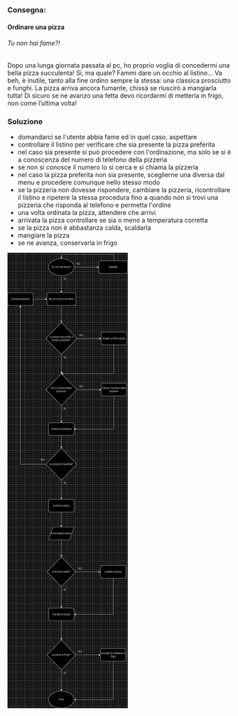 ### Consegna:
#### Ordinare una pizza
###### *Tu non hai fame?!*
Dopo una lunga giornata passata al pc, ho proprio voglia di concedermi una bella pizza succulenta! Sì, ma quale? Fammi dare un occhio al listino… Va beh, è inutile, tanto alla fine ordino sempre la stessa: una classica prosciutto e funghi. La pizza arriva ancora fumante, chissà se riuscirò a mangiarla tutta!
Di sicuro se ne avanzo una fetta devo ricordarmi di metterla in frigo, non come l’ultima volta!
### Soluzione
- domandarci se l'utente abbia fame ed in quel caso, aspettare
- controllare il listino per verificare che sia presente la pizza preferita
- nel caso sia presente si può procedere con l'ordinazione, ma solo se si è a conoscenza del numero di telefono della pizzeria
- se non si conosce il numero lo si cerca e si chiama la pizzeria
- nel caso la pizza preferita non sia presente, sceglierne una diversa dal menu e procedere comunque nello stesso modo
- se la pizzeria non dovesse rispondere, cambiare la pizzeria, ricontrollare il listino e ripetere la stessa procedura fino a quando non si trovi una pizzeria che risponda al telefono e permetta l'ordine
- una volta ordinata la pizza, attendere che arrivi
- arrivata la pizza controllare se sia o meno a temperatura corretta
- se la pizza non è abbastanza calda, scaldarla
- mangiare la pizza
- se ne avanza, conservarla in frigo

![Soluzione proposta](Diagramma.jpg)